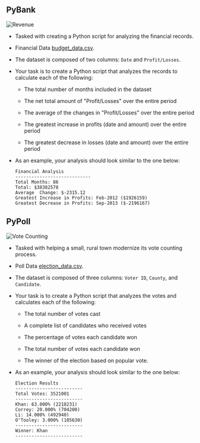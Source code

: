 ## PyBank

![Revenue](Images/revenue-per-lead.png)

* Tasked with creating a Python script for analyzing the financial records. 
* Financial Data [budget_data.csv](PyBank/Resources/budget_data.csv). 
* The dataset is composed of two columns: `Date` and `Profit/Losses`.

* Your task is to create a Python script that analyzes the records to calculate each of the following:

  * The total number of months included in the dataset

  * The net total amount of "Profit/Losses" over the entire period

  * The average of the changes in "Profit/Losses" over the entire period

  * The greatest increase in profits (date and amount) over the entire period

  * The greatest decrease in losses (date and amount) over the entire period

* As an example, your analysis should look similar to the one below:

  ```text
  Financial Analysis
  ----------------------------
  Total Months: 86
  Total: $38382578
  Average  Change: $-2315.12
  Greatest Increase in Profits: Feb-2012 ($1926159)
  Greatest Decrease in Profits: Sep-2013 ($-2196167)
  ```

## PyPoll

![Vote Counting](Images/Vote_counting.png)

* Tasked with helping a small, rural town modernize its vote counting process.
* Poll Data [election_data.csv](PyPoll/Resources/election_data.csv). 
* The dataset is composed of three columns: `Voter ID`, `County`, and `Candidate`. 
* Your task is to create a Python script that analyzes the votes and calculates each of the following:

    * The total number of votes cast

    * A complete list of candidates who received votes

    * The percentage of votes each candidate won

    * The total number of votes each candidate won

    * The winner of the election based on popular vote.

* As an example, your analysis should look similar to the one below:

  ```text
  Election Results
  -------------------------
  Total Votes: 3521001
  -------------------------
  Khan: 63.000% (2218231)
  Correy: 20.000% (704200)
  Li: 14.000% (492940)
  O'Tooley: 3.000% (105630)
  -------------------------
  Winner: Khan
  -------------------------
  ```
